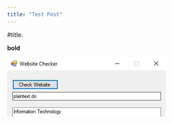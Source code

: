 ```yaml
---
title: "Test Post"
---
```


#title. 

**bold**

![test]( assets/images/c-sharp-categorychecker.png)
